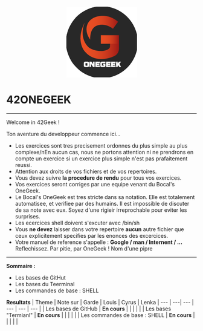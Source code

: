 <p align="center">
<img src="logo_onegeek.png" alt="Logo OneGeek" />
</p>

# 42ONEGEEK

---

Welcome in 42Geek !

Ton aventure du developpeur commence ici...

* Les exercices sont tres precisement ordonnes du plus simple au plus complexe/nEn aucun cas, nous ne portons attention ni ne prendrons en compte un exercice si un exercice plus simple n'est pas prafaitement reussi.
* Attention aux droits de vos fichiers et de vos repertoires.
* Vous devez suivre __la procedure de rendu__ pour tous vos exercices.
* Vos exercices seront corriges par une equipe venant du Bocal's OneGeek.
* Le Bocal's OneGeek est tres stricte dans sa notation. Elle est totalement automatisee, et verifiee par des humains. Il est impossible de discuter de sa note avec eux. Soyez d'une rigieir irreprochable pour eviter les surprises.
* Les ecercices shell doivent s'excuter avec /bin/sh
* Vous __ne devez__ laisser dans votre repertoire __aucun__ autre fichier que ceux explicitement specifies par les enonces des excercices.
* Votre manuel de reference s'appelle : **Google / man / Internent / ...**
Reflechissez. Par pitie, par OneGeek ! Nom d'une pipre

---

__**Sommaire :**__
* Les bases de GitHut
* Les bases du Teerminal
* Les commandes de base : SHELL


__**Resultats**__
| Theme | Note sur | Garde | Louis | Cyrus | Lenka |
--- | ---| --- | --- | --- | --- |
| Les bases de GitHub | **En cours** | | | | |
| Les bases "Termianl" | **En cours** | | | | |
| Les commandes de base : SHELL | **En cours** | | | | |
